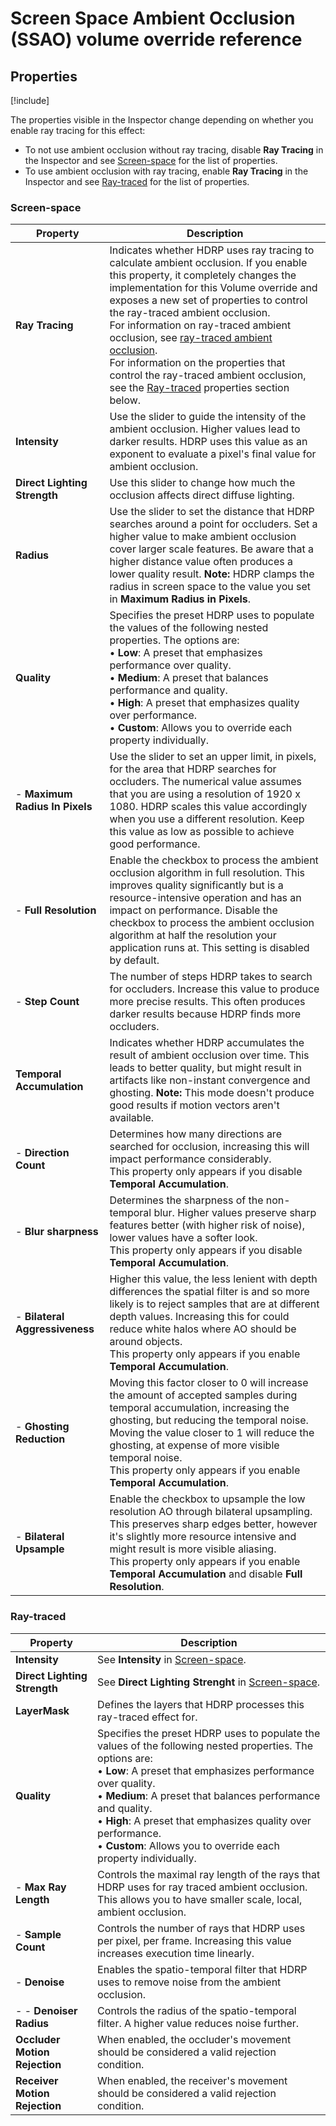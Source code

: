 # Screen Space Ambient Occlusion (SSAO) volume override reference

## Properties

[!include[](snippets/Volume-Override-Enable-Properties.md)]

The properties visible in the Inspector change depending on whether you enable ray tracing for this effect:

- To not use ambient occlusion without ray tracing, disable **Ray Tracing** in the Inspector and see [Screen-space](#screen-space) for the list of properties.
- To use ambient occlusion with ray tracing, enable **Ray Tracing** in the Inspector and see [Ray-traced](#ray-traced) for the list of properties.

### Screen-space

| **Property**                   | **Description**                                              |
| ------------------------------ | ------------------------------------------------------------ |
| **Ray Tracing**                | Indicates whether HDRP uses ray tracing to calculate ambient occlusion. If you enable this property, it completely changes the implementation for this Volume override and exposes a new set of properties to control the ray-traced ambient occlusion.<br/>For information on ray-traced ambient occlusion, see [ray-traced ambient occlusion](Ray-Traced-Ambient-Occlusion.md).<br/>For information on the properties that control the ray-traced ambient occlusion, see the [Ray-traced](#ray-traced) properties section below. |
| **Intensity**                  | Use the slider to guide the intensity of the ambient occlusion. Higher values lead to darker results. HDRP uses this value as an exponent to evaluate a pixel's final value for ambient occlusion. |
| **Direct Lighting Strength**   | Use this slider to change how much the occlusion affects direct diffuse lighting. |
| **Radius**                     | Use the slider to set the distance that HDRP searches around a point for occluders. Set a higher value to make ambient occlusion cover larger scale features. Be aware that a higher distance value often produces a lower quality result. **Note:** HDRP clamps the radius in screen space to the value you set in **Maximum Radius in Pixels**. |
| **Quality**                    | Specifies the preset HDRP uses to populate the values of the following nested properties. The options are:<br/>&#8226; **Low**: A preset that emphasizes performance over quality.<br/>&#8226; **Medium**: A preset that balances performance and quality.<br/>&#8226; **High**: A preset that emphasizes quality over performance.<br/>&#8226; **Custom**: Allows you to override each property individually. |
| - **Maximum Radius In Pixels** | Use the slider to set an upper limit, in pixels, for the area that HDRP searches for occluders. The numerical value assumes that you are using a resolution of 1920 x 1080. HDRP scales this value accordingly when you use a different resolution. Keep this value as low as possible to achieve good performance. |
| - **Full Resolution**          | Enable the checkbox to process the ambient occlusion algorithm in full resolution. This improves quality significantly but is a resource-intensive operation and has an impact on performance. Disable the checkbox to process the ambient occlusion algorithm at half the resolution your application runs at. This setting is disabled by default. |
| - **Step Count**               | The number of steps HDRP takes to search for occluders. Increase this value to produce more precise results. This often produces darker results because HDRP finds more occluders. |
| **Temporal Accumulation**      | Indicates whether HDRP accumulates the result of ambient occlusion over time. This leads to better quality, but might result in artifacts like non-instant convergence and ghosting. **Note:** This mode doesn't produce good results if motion vectors aren't available. |
| - **Direction Count**          | Determines how many directions are searched for occlusion, increasing this will impact performance considerably.<br/>This property only appears if you disable **Temporal Accumulation**. |
| - **Blur sharpness**           | Determines the sharpness of the non-temporal blur. Higher values preserve sharp features better (with higher risk of noise), lower values have a softer look.<br/>This property only appears if you disable **Temporal Accumulation**. |
| - **Bilateral Aggressiveness** | Higher this value, the less lenient with depth differences the spatial filter is and so more likely is to reject samples that are at different depth values. Increasing this for could reduce white halos where AO should be around objects.<br/>This property only appears if you enable **Temporal Accumulation**. |
| - **Ghosting Reduction**       | Moving this factor closer to 0 will increase the amount of accepted samples during temporal accumulation, increasing the ghosting, but reducing the temporal noise. Moving the value closer to 1 will reduce the ghosting, at expense of more visible temporal noise.<br/>This property only appears if you enable **Temporal Accumulation**. |
| - **Bilateral Upsample**       | Enable the checkbox to upsample the low resolution AO through bilateral upsampling. This preserves sharp edges better, however it's slightly more resource intensive and might result is more visible aliasing.<br/>This property only appears if you enable **Temporal Accumulation** and disable **Full Resolution**. |

### Ray-traced

| Property                      | Description                                                  |
| ----------------------------- | ------------------------------------------------------------ |
| **Intensity**                 | See **Intensity** in [Screen-space](#screen-space).          |
| **Direct Lighting Strength**  | See **Direct Lighting Strenght** in [Screen-space](#screen-space). |
| **LayerMask**                 | Defines the layers that HDRP processes this ray-traced effect for. |
| **Quality**                   | Specifies the preset HDRP uses to populate the values of the following nested properties. The options are:<br/>&#8226; **Low**: A preset that emphasizes performance over quality.<br/>&#8226; **Medium**: A preset that balances performance and quality.<br/>&#8226; **High**: A preset that emphasizes quality over performance.<br/>&#8226; **Custom**: Allows you to override each property individually. |
| - **Max Ray Length**          | Controls the maximal ray length of the rays that HDRP uses for ray traced ambient occlusion. This allows you to have smaller scale, local, ambient occlusion. |
| - **Sample Count**            | Controls the number of rays that HDRP uses per pixel, per frame. Increasing this value increases execution time linearly. |
| - **Denoise**                 | Enables the spatio-temporal filter that HDRP uses to remove noise from the ambient occlusion. |
| - - **Denoiser Radius**       | Controls the radius of the spatio-temporal filter. A higher value reduces noise further. |
| **Occluder Motion Rejection** | When enabled, the occluder's movement should be considered a valid rejection condition. |
| **Receiver Motion Rejection** | When enabled, the receiver's movement should be considered a valid rejection condition. |